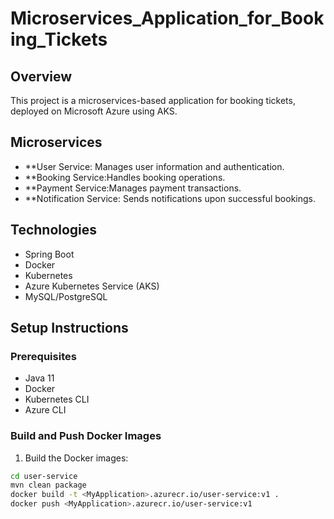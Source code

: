 # Microservices_Application_for_Booking_Tickets


## Overview
This project is a microservices-based application for booking tickets, deployed on Microsoft Azure using AKS.

## Microservices
- **User Service: Manages user information and authentication.
- **Booking Service:Handles booking operations.
- **Payment Service:Manages payment transactions.
- **Notification Service: Sends notifications upon successful bookings.

## Technologies
- Spring Boot
- Docker
- Kubernetes
- Azure Kubernetes Service (AKS)
- MySQL/PostgreSQL

## Setup Instructions

### Prerequisites
- Java 11
- Docker
- Kubernetes CLI
- Azure CLI

### Build and Push Docker Images

1. Build the Docker images:

```bash
cd user-service
mvn clean package
docker build -t <MyApplication>.azurecr.io/user-service:v1 .
docker push <MyApplication>.azurecr.io/user-service:v1
